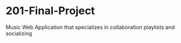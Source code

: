 # 201-Final-Project
Music Web Application that specializes in collaboration playlists and socializing
